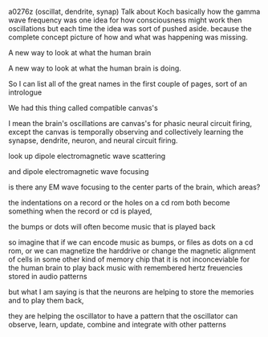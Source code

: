 a0276z
(oscillat, dendrite, synap)
Talk about Koch
basically how the gamma wave frequency was one idea for how consciousness might work
then oscillations
but each time the idea was sort of pushed aside. because the complete concept picture of how and what was happening was missing.
 
A new way to look at what the human brain

A new way to look at what the human brain is doing.

So I can list all of the great names in the first couple of pages, sort of an intrologue

We had this thing called compatible canvas's
 
I mean the brain's oscillations are canvas's for phasic neural circuit firing, except the canvas is temporally observing and collectively learning the synapse, dendrite, neuron, and neural circuit firing.

look up dipole electromagnetic wave scattering

and dipole electromagnetic wave focusing

is there any EM wave focusing to the center parts of the brain, which areas?

the indentations on a record or the holes on a cd rom both become something when the record or cd is played,

the bumps or dots will often become music that is played back

so imagine that if we can encode music as bumps, or files as dots on a cd rom, or 
we can magnetize the harddrive or change the magnetic alignment of cells in some other kind of memory chip that it is not inconceviable for the human brain to play back music with remembered hertz freuencies stored in audio patterns

but what I am saying is that the neurons are helping to store the memories and to play them back, 

they are helping the oscillator to have a pattern that the oscillator can observe, learn, update, combine and integrate with other patterns


